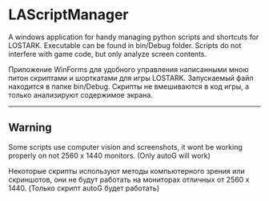 # LAScriptManager
 
A windows application for handy managing python scripts and shortcuts for LOSTARK. Executable can be found in bin/Debug folder. Scripts do not interfere with game code, but only analyze screen contents.

Приложение WinForms для удобного управления написанными мною питон скриптами и шорткатами для игры LOSTARK. Запускаемый файл находится в папке bin/Debug. Скрипты не вмешиваются в код игры, а только анализируют содержимое экрана.



_______________________________________________
## Warning

Some scripts use computer vision and screenshots, it wont be working properly on not 2560 x 1440 monitors. (Only autoG will work) 

Некоторые скрипты используют методы компьютерного зрения или скриншотов, они не будут работать на мониторах отличных от 2560 x 1440. (Только скрипт autoG будет работать)
